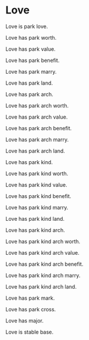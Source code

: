 # Love

Love is park love.

Love has park worth.

Love has park value.

Love has park benefit.

Love has park marry.

Love has park land.

Love has park arch.

Love has park arch worth.

Love has park arch value.

Love has park arch benefit.

Love has park arch marry.

Love has park arch land.

Love has park kind.

Love has park kind worth.

Love has park kind value.

Love has park kind benefit.

Love has park kind marry.

Love has park kind land.

Love has park kind arch.

Love has park kind arch worth.

Love has park kind arch value.

Love has park kind arch benefit.

Love has park kind arch marry.

Love has park kind arch land.

Love has park mark.

Love has park cross.

Love has major.

Love is stable base.